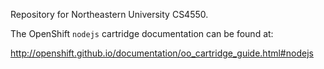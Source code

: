 Repository for Northeastern University CS4550.

The OpenShift `nodejs` cartridge documentation can be found at:

http://openshift.github.io/documentation/oo_cartridge_guide.html#nodejs
